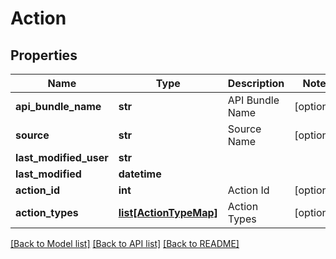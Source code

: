 # Action

## Properties
Name | Type | Description | Notes
------------ | ------------- | ------------- | -------------
**api_bundle_name** | **str** | API Bundle Name | [optional] 
**source** | **str** | Source Name | [optional] 
**last_modified_user** | **str** |  | 
**last_modified** | **datetime** |  | 
**action_id** | **int** | Action Id | [optional] 
**action_types** | [**list[ActionTypeMap]**](ActionTypeMap.md) | Action Types | [optional] 

[[Back to Model list]](../README.md#documentation-for-models) [[Back to API list]](../README.md#documentation-for-api-endpoints) [[Back to README]](../README.md)

